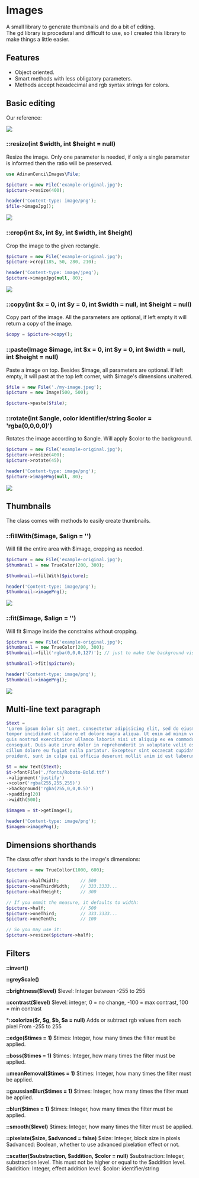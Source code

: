 # Images

A small library to generate thumbnails and do a bit of editing.  
The gd library is procedural and difficult to use, so I created this library to make things a little easier.



## Features

- Object oriented.
- Smart methods with less obligatory parameters.
- Methods accept hexadecimal and rgb syntax strings for colors.



## Basic editing

Our reference: 

<img src="example-original.jpg" style="max-width: 100%" />



### ::resize(int $width, int $height = null)

Resize the image. Only one parameter is needed, if only a single parameter is informed then the ratio will be preserved.

```php
use AdinanCenci\Images\File;

$picture = new File('example-original.jpg');
$picture->resize(400);

header('Content-type: image/png');
$file->imageJpg();
```

<img src="example-resized.jpg" style="max-width: 100%" />



### ::crop(int $x, int $y, int $width, int $height)

Crop the image to the given rectangle.

```php
$picture = new File('example-original.jpg');
$picture->crop(185, 50, 280, 210);

header('Content-type: image/jpeg');
$picture->imageJpg(null, 80);
```

<img src="example-croped.jpg" style="max-width: 100%" />





### ::copy(int $x = 0, int $y = 0, int $width = null, int $height = null)

Copy part of the image. All the parameters are optional, if left empty it will return a copy of the image.

```php
$copy = $picture->copy();
```




### ::paste(Image $image, int $x = 0, int $y = 0, int $width = null, int $height = null)

Paste a image on top. Besides $image, all parameters are optional. If left empty, it will past at the top left corner, with $image's dimensions unaltered.

```php
$file = new File('./my-image.jpeg');
$picture = new Image(500, 500);

$picture->paste($file);
```



### ::rotate(int $angle, color identifier/string $color = 'rgba(0,0,0,0)')

Rotates the image according to $angle. Will apply $color to the background.

```php
$picture = new File('example-original.jpg');
$picture->resize(400);
$picture->rotate(45);

header('Content-type: image/png');
$picture->imagePng(null, 80);

```

<img src="example-rotate.png" style="max-width: 100%" />

## Thumbnails

The class comes with methods to easily create thumbnails.

### ::fillWith($image, $align = '')

Will fill the entire area with $image, cropping as needed.

```php
$picture = new File('example-original.jpg');
$thumbnail = new TrueColor(200, 300);

$thumbnail->fillWith($picture);

header('Content-type: image/png');
$thumbnail->imagePng();
```

<img src="example-fill.jpg" style="max-width: 100%" />



### ::fit($image, $align = '')

Will fit $image inside the constrains without cropping. 

```php
$picture = new File('example-original.jpg');
$thumbnail = new TrueColor(200, 300);
$thumbnail->fill('rgba(0,0,0,127)'); // just to make the background visible

$thumbnail->fit($picture);

header('Content-type: image/png');
$thumbnail->imagePng();
```

<img src="example-fit.png" style="max-width: 100%" />



## Multi-line text paragraph

```php
$text =
'Lorem ipsum dolor sit amet, consectetur adipisicing elit, sed do eiusmod
tempor incididunt ut labore et dolore magna aliqua. Ut enim ad minim veniam,
quis nostrud exercitation ullamco laboris nisi ut aliquip ex ea commodo
consequat. Duis aute irure dolor in reprehenderit in voluptate velit esse
cillum dolore eu fugiat nulla pariatur. Excepteur sint occaecat cupidatat non
proident, sunt in culpa qui officia deserunt mollit anim id est laborum.';

$t = new Text($text);
$t->fontFile('./fonts/Roboto-Bold.ttf')
->alignment('justify')
->color('rgba(255,255,255)')
->background('rgba(255,0,0,0.5)')
->padding(20)
->width(500);

$imagem = $t->getImage();

header('Content-type: image/png');
$imagem->imagePng();
```



## Dimensions shorthands

The class offer short hands to the image's dimensions:

```php
$picture = new TrueCollor(1000, 600);

$picture->halfWidth;     	// 500
$picture->oneThirdWidth;	// 333.3333...
$picture->halfHeight;   	// 300

// If you ommit the measure, it defaults to width:
$picture->half;  			// 500
$picture->oneThird;			// 333.3333...
$picture->oneTenth;  		// 100

// So you may use it:
$picture->resize($picture->half);
```



## Filters

**::invert()**

**::greyScale()**

**::brightness($level)**
$level: Integer between -255 to 255

**::contrast($level)**
$level: integer, 0 = no change, -100 = max contrast, 100  = min contrast

***::colorize($r, $g, $b, $a = null)**
Adds or subtract rgb values from each pixel
From -255 to 255

**::edge($times = 1)**
$times: Integer, how many times the filter must be applied.

**::boss($times = 1)**
$times: Integer, how many times the filter must be applied.

**::meanRemoval($times = 1)**
$times: Integer, how many times the filter must be applied.

**::gaussianBlur($times = 1)**
$times: Integer, how many times the filter must be applied.

**::blur($times = 1)**
$times: Integer, how many times the filter must be applied.

**::smooth($level)**
$times: Integer, how many times the filter must be applied.

**::pixelate($size, $advanced = false)**
$size: Integer, block size in pixels
$advanced: Boolean, whether to use advanced pixelation effect or not.

**::scatter($substraction, $addition, $color = null)**
$substraction: Integer, substraction level. This must not be higher or equal to the $addition level.
$addition: Integer, effect addition level.
$color: identifier/string